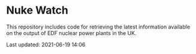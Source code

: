 # Nuke Watch

This repository includes code for retrieving the latest information available on the output of EDF nuclear power plants in the UK.

Last updated: 2021-06-19 14:06
